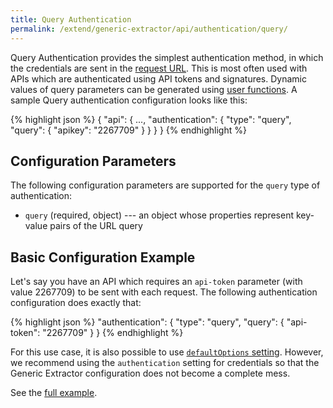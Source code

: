 ```yaml
---
title: Query Authentication
permalink: /extend/generic-extractor/api/authentication/query/
---
```


Query Authentication provides the simplest authentication method, in which
the credentials are sent in the [request URL](/extend/generic-extractor/tutorial/rest#url).
This is most often used with APIs which are authenticated using API tokens and
signatures. Dynamic values of query parameters can be generated using 
[user functions](/extend/generic-extractor/user-functions/). A sample Query authentication configuration looks like this:

{% highlight json %}
{
    "api": {
        ...,
        "authentication": {
            "type": "query",
            "query": {
                "apikey": "2267709"
            }
        }
    }
}
{% endhighlight %}

## Configuration Parameters
The following configuration parameters are supported for the `query` type of authentication:

- `query` (required, object) --- an object whose properties represent key-value pairs of the URL query

## Basic Configuration Example
Let's say you have an API which requires an `api-token` parameter (with value 2267709) to be sent with
each request. The following authentication configuration does exactly that:

{% highlight json %}
"authentication": {
    "type": "query",
    "query": {
        "api-token": "2267709"
    }
}
{% endhighlight %}

For this use case, it is also possible to use [`defaultOptions` setting](/extend/generic-extractor/api/#default-parameters).
However, we recommend using the `authentication` setting for credentials so that the Generic Extractor
configuration does not become a complete mess.

See the [full example](todo:077-query-auth).
